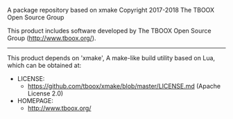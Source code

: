 A package repository based on xmake
Copyright 2017-2018 The TBOOX Open Source Group

This product includes software developed by The TBOOX Open Source Group (http://www.tboox.org/).

-------------------------------------------------------------------------------

This product depends on 'xmake', A make-like build utility based on Lua,
which can be obtained at:

  * LICENSE:
    * https://github.com/tboox/xmake/blob/master/LICENSE.md (Apache License 2.0)
  * HOMEPAGE:
    * http://www.tboox.org/


